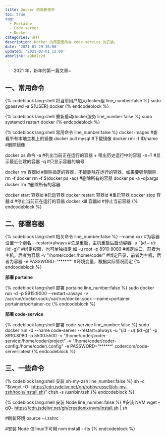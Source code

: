 ```yaml
---
title: Docker 的简要使用
toc: true
tag:
  - Portaine
  - Code-server
  - Docker
categories: 资料
description: Docker 的简要使用与 code-service 的安装。
date: '2021-01-29 16:00'
updated: '2021-02-01 12:00'
abbrlink: e9bd7c2d
---
```


&emsp;&emsp;2021 年，新年的第一篇文章~

## 一、常用命令

{% codeblock lang:shell 将当前用户加入docker组 line_number:false  %}
sudo gpasswd -a ${USER} docker
{% endcodeblock %}

{% codeblock lang:shell 重新启动docker服务 line_number:false  %}
sudo systemctl restart docker
{% endcodeblock %}

{% codeblock lang:shell 常用命令 line_number:false  %}
docker images	        #查看所有本地主机上的镜像
docker pull mysql	    #下载镜像
docker rmi -f ID/name	#删除镜像

docker ps 命令
      -a	  #列出当前正在运行的容器 + 带出历史运行中的容器
      -n=?    #显示最近创建的容器
      -q	  #只显示容器的编号


docker rm 容器id	                #删除指定的容器，不能删除在运行的容器，如果要强制删除 rm -f
docker rm -f $(docker ps -aq)	    #删除所有的容器
docker ps -a -q|xargs docker rm 	#删除所有的容器

docker start 容器id	      #启动容器
docker restart 容器id     #重启容器
docker stop 容器id	      #停止当前正在运行的容器
docker kill 容器id	      #停止当前容器
{% endcodeblock %}

## 二、部署容器

{% codeblock lang:shell 相关命令 line_number:false  %}
--name xxx                    #为容器设置一个别名
--restart=always              #总是重启，主机重启后启动容器
-u "$(id -u):$(id -g)"        #绑定权限，也可单独指定 如 -u root
-p 8910:8080                  #绑定端口，前者为主机，后者为容器
-v "/home/coder:/home/coder"  #绑定目录，前者为主机，后者为容器
-e PASSWORD='******'          #环境变量，根据实际情况而定
{% endcodeblock %}

**部署 portaine**

{% codeblock lang:shell 部署 portaine line_number:false  %}
sudo docker run -d -p 8915:9000 --restart=always -v /var/run/docker.sock:/var/run/docker.sock --name=portainer  portainer/portainer-ce
{% endcodeblock %}

**部署 code-service**

{% codeblock lang:shell 部署 code-service line_number:false  %}
sudo docker run -d --name code-server --restart=always -u "$(id -u):$(id -g)" -p 8910:8080 -p 5500:5500 -v "/home/coder/coder-service:/home/coder/project" -v "/home/coder/coder-config:/home/coder/.config" -e PASSWORD='******' codercom/code-server:latest
{% endcodeblock %}

## 三、一些命令

{% codeblock lang:shell 安装 oh-my-zsh line_number:false  %}
sh -c "$(wget -O- https://cdn.jsdelivr.net/gh/robbyrussell/oh-my-zsh/tools/install.sh)"
chsh -s /usr/bin/zsh
{% endcodeblock %}

{% codeblock lang:shell 安装 Node line_number:false  %}
#安装 NVM
wget -qO- https://cdn.jsdelivr.net/gh/creationix/nvm/install.sh | sh

#刷新环境
osurce ~/.zshrc

#安装 Node 仅linux下可用
nvm install --lts
{% endcodeblock %}
